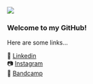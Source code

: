 ![](https://f4.bcbits.com/img/0024779428_100.png)

### Welcome to my GitHub! 
Here are some links...

📄 [Linkedin](https://www.linkedin.com/in/tombetthauser/)<br/>
📷 [Instagram](http://instagram.com/tombetthauser/)<br/>
📣 [Bandcamp](http://tombetthauser.bandcamp.com/)

<!-- [artslackernews.herokuapp.com](artslackernews.herokuapp.com/) -->
